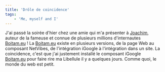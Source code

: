 ```yaml
---
title: 'Drôle de coincidence'
tags:
    - 'Me, myself and I'
---
```


J'ai passé la soirée d'hier chez une amie qui m'a présenter à
[Joachim](http://joachimesque.com/fr/), auteur de la fameuse et connue de
plusieurs millions d'internautes [Boitam.eu](http://www.boitam.eu) ! La
[Boitam.eu](http://www.boitam.eu) existe en plusieurs versions, de la page Web
au composant NetVibes, de l'intégration iGoogle à l'intégration dans un site. La
coincidence, c'est que j'ai justement installé le composant iGoogle
[Boitam.eu](http://www.boitam.eu) pour faire rire ma Libellule il y a quelques
jours. Comme quoi, le monde du web est petit.
